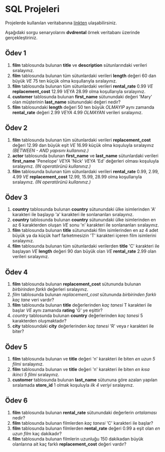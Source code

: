 # SQL Projeleri
Projelerde kullanılan veritabanına [linkten](https://www.postgresqltutorial.com/postgresql-getting-started/postgresql-sample-database/) ulaşabilirsiniz.

Aşağıdaki sorgu senaryolarını **dvdrental** örnek veritabanı üzerinde gerçekleştiriniz.
## Ödev 1

1. **film** tablosunda bulunan **title** ve **description** sütunlarındaki verileri sıralayınız.
2. **film** tablosunda bulunan tüm sütunlardaki verileri **length** değeri 60 dan büyük *VE* 75 ten küçük olma koşullarıyla sıralayınız.
3. **film** tablosunda bulunan tüm sütunlardaki verileri **rental_rate** 0.99 *VE* **replacement_cost** 12.99 *VEYA* 28.99 olma koşullarıyla sıralayınız.
4. **customer** tablosunda bulunan **first_name** sütunundaki değeri 'Mary' olan müşterinin **last_name** sütunundaki değeri nedir?
5. **film** tablosundaki **length** değeri 50 ten büyük *OLMAYIP* aynı zamanda **rental_rate** değeri 2.99 *VEYA* 4.99 *OLMAYAN* verileri sıralayınız.

## Ödev 2

1. **film** tablosunda bulunan tüm sütunlardaki verileri **replacement_cost** değeri 12.99 dan büyük eşit *VE* 16.99 küçük olma koşuluyla sıralayınız *(BETWEEN - AND yapısını kullanınız.)*
2. **actor** tablosunda bulunan **first_name** ve **last_name** sütunlardaki verileri **first_name** 'Penelope' *VEYA* 'Nick' *VEYA* 'Ed' değerleri olması koşuluyla sıralayınız. *(IN operatörünü kullanınız.)*
3. **film** tablosunda bulunan tüm sütunlardaki verileri **rental_rate** 0.99, 2.99, 4.99 *VE* **replacement_cost** 12.99, 15.99, 28.99 olma koşullarıyla sıralayınız. *(IN operatörünü kullanınız.)*

## Ödev 3

1. **country** tablosunda bulunan **country** sütunundaki ülke isimlerinden 'A' karakteri ile başlayıp 'a' karakteri ile sonlananları sıralayınız.
2. **country** tablosunda bulunan **country** sütunundaki ülke isimlerinden en az 6 karakterden oluşan *VE* sonu 'n' karakteri ile sonlananları sıralayınız.
3. **film** tablosunda bulunan **title** sütunundaki film isimlerinden en az 4 adet büyük ya da küçük harf farketmesizin 'T' karakteri içeren film isimlerini sıralayınız.
4. **film** tablosunda bulunan tüm sütunlardaki verilerden **title** 'C' karakteri ile başlayan *VE* **length** değeri 90 dan büyük olan *VE* **rental_rate** 2.99 olan verileri sıralayınız.

## Ödev 4

1. **film** tablosunda bulunan **replacement_cost** sütununda bulunan *birbirinden farklı* değerleri sıralayınız.
2. *film* tablosunda bulunan *replacement_cost* sütununda *birbirinden farklı kaç tane* veri vardır?
3. **film** tablosunda bulunan **title** değerlerinden *kaç tanesi* T karakteri ile başlar *VE* aynı zamanda **rating** 'G' ye eşittir?
4. *country* tablosunda bulunan **country** değerlerinden *kaç tanesi* 5 karakterden oluşmaktadır?
5. **city** tablosundaki **city** değerlerinden *kaç tanesi* 'R' veya r karakteri ile biter?

## Ödev 5

1. **film** tablosunda bulunan ve **title** değeri 'n' karakteri ile biten *en uzun 5 filmi* sıralayınız.
2. **film** tablosunda bulunan ve **title** değeri 'n' karakteri ile biten *en kısa ikinci 5 filmi* sıralayınız.
3. **customer** tablosunda bulunan **last_name** sütununa göre azalan yapılan sıralamada **store_id** 1 olmak koşuluyla *ilk 4 veriyi* sıralayınız.

## Ödev 6

1. **film** tablosunda bulunan **rental_rate** sütunundaki değerlerin *ortalaması* nedir?
2. **film** tablosunda bulunan filmlerden *kaç tanesi* 'C' karakteri ile başlar?
3. **film** tablosunda bulunan filmlerden **rental_rate** değeri 0.99 a eşit olan *en uzun film* kaç dakikadır?
4. **film** tablosunda bulunan filmlerin uzunluğu 150 dakikadan büyük olanlarına ait kaç farklı **replacement_cost** değeri vardır?
